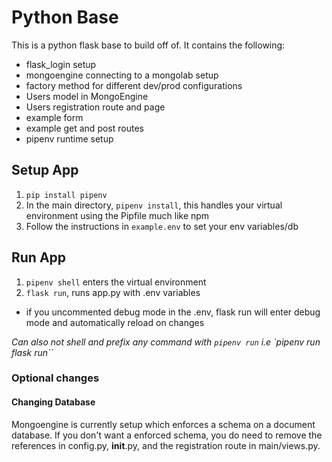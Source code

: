 # Python Base
This is a python flask base to build off of. It contains the following:
- flask_login setup
- mongoengine connecting to a mongolab setup
- factory method for different dev/prod configurations
- Users model in MongoEngine
- Users registration route and page  
- example form
- example get and post routes
- pipenv runtime setup

## Setup App
1. `pip install pipenv`
2. In the main directory, `pipenv install`, this handles your virtual environment using the Pipfile much like npm
3. Follow the instructions in `example.env` to set your env variables/db

## Run App
1. `pipenv shell` enters the virtual environment
2. `flask run`, runs app.py with .env variables
- if you uncommented debug mode in the .env, flask run will enter debug mode and automatically reload on changes

*Can also not shell and prefix any command with `pipenv run` i.e `pipenv run flask run``*

### Optional changes
#### Changing Database 
Mongoengine is currently setup which enforces a schema on a document database. If you don't want a enforced schema, you do need to remove the references in config.py, __init__.py, and the registration route in main/views.py.
